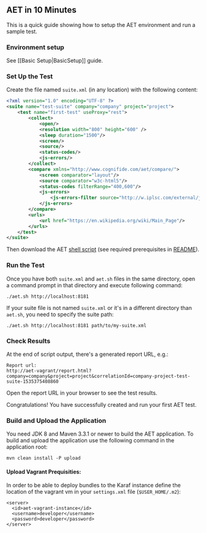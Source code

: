 ## AET in 10 Minutes

This is a quick guide showing how to setup the AET environment and run a sample test.

### Environment setup

See [[Basic Setup|BasicSetup]] guide.

### Set Up the Test

Create the file named `suite.xml` (in any location) with the following content:

```xml
<?xml version="1.0" encoding="UTF-8" ?>
<suite name="test-suite" company="company" project="project">
    <test name="first-test" useProxy="rest">
        <collect>
            <open/>
            <resolution width="800" height="600" />
            <sleep duration="1500"/>
            <screen/>
            <source/>
            <status-codes/>
            <js-errors/>
        </collect>
        <compare xmlns="http://www.cognifide.com/aet/compare/">
            <screen comparator="layout"/>
            <source comparator="w3c-html5"/>
            <status-codes filterRange="400,600"/>
            <js-errors>
                <js-errors-filter source="http://w.iplsc.com/external/jquery/jquery-1.8.3.js" line="2" />
            </js-errors>
        </compare>
        <urls>
            <url href="https://en.wikipedia.org/wiki/Main_Page"/>
        </urls>
    </test>
</suite>
```

Then download the AET [shell script](https://github.com/Cognifide/aet/blob/master/client/client-scripts/aet.sh)
(see required prerequisites in [README](https://github.com/Cognifide/aet/blob/master/client/client-scripts/README.md)).

### Run the Test

Once you have both `suite.xml` and `aet.sh` files in the same directory, open a command prompt in that directory and execute following command:
```
./aet.sh http://localhost:8181
```
If your suite file is not named `suite.xml` or it's in a different directory than `aet.sh`, you need to specify the suite path:
```
./aet.sh http://localhost:8181 path/to/my-suite.xml
```

### Check Results

At the end of script output, there's a generated report URL, e.g.:
```
Report url:
http://aet-vagrant/report.html?company=company&project=project&correlationId=company-project-test-suite-1535375408860
```
Open the report URL in your browser to see the test results.

Congratulations! You have successfully created and run your first AET test.

### Build and Upload the Application
You need JDK 8 and Maven 3.3.1 or newer to build the AET application.
To build and upload the application use the following command in the application root:
```
mvn clean install -P upload
```

#### Upload Vagrant Prequisities:
In order to be able to deploy bundles to the Karaf instance define the location of the vagrant vm in your `settings.xml` file (`$USER_HOME/.m2`):
```
<server>
  <id>aet-vagrant-instance</id>
  <username>developer</username>
  <password>developer</password>
</server>
```
